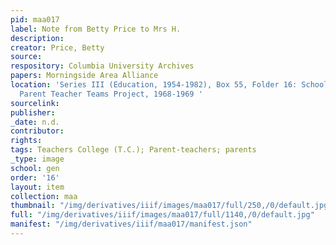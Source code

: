 ```yaml
---
pid: maa017
label: Note from Betty Price to Mrs H.
description:
creator: Price, Betty
source:
respository: Columbia University Archives
papers: Morningside Area Alliance
location: 'Series III (Education, 1954-1982), Box 55, Folder 16: School District 5:
  Parent Teacher Teams Project, 1968-1969 '
sourcelink:
publisher:
_date: n.d.
contributor:
rights:
tags: Teachers College (T.C.); Parent-teachers; parents                               ;
_type: image
school: gen
order: '16'
layout: item
collection: maa
thumbnail: "/img/derivatives/iiif/images/maa017/full/250,/0/default.jpg"
full: "/img/derivatives/iiif/images/maa017/full/1140,/0/default.jpg"
manifest: "/img/derivatives/iiif/maa017/manifest.json"
---
```

